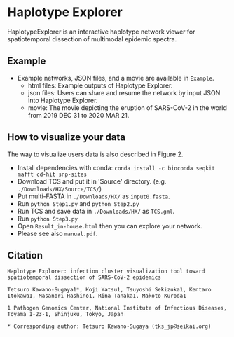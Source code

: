 # Haplotype Explorer

HaplotypeExplorer is an interactive haplotype network viewer for spatiotemporal dissection of multimodal epidemic spectra.

## Example 

- Example networks, JSON files, and a movie are available in `Example`.
  - html files: Example outputs of Haplotype Explorer.
  - json files: Users can share and resume the network by input JSON into Haplotype Explorer.
  - movie: The movie depicting the eruption of SARS-CoV-2 in the world from 2019 DEC 31 to 2020 MAR 21. 

## How to visualize your data

The way to visualize users data is also described in Figure 2. 

- Install dependencies with conda: `conda install -c bioconda seqkit mafft cd-hit snp-sites`
- Download TCS and put it in 'Source' directory. (e.g. `./Downloads/HX/Source/TCS/`)
- Put multi-FASTA in `./Downloads/HX/` as `input0.fasta`.
- Run `python Step1.py` and `python Step2.py`
- Run TCS and save data in `./Downloads/HX/` as `TCS.gml`.
- Run `python Step3.py`
- Open `Result_in-house.html` then you can explore your network.
- Please see also `manual.pdf`.

## Citation

```
Haplotype Explorer: infection cluster visualization tool toward spatiotemporal dissection of SARS-CoV-2 epidemics

Tetsuro Kawano-Sugaya1*, Koji Yatsu1, Tsuyoshi Sekizuka1, Kentaro Itokawa1, Masanori Hashino1, Rina Tanaka1, Makoto Kuroda1

1 Pathogen Genomics Center, National Institute of Infectious Diseases, Toyama 1-23-1, Shinjuku, Tokyo, Japan

* Corresponding author: Tetsuro Kawano-Sugaya (tks_jp@seikai.org)
```
